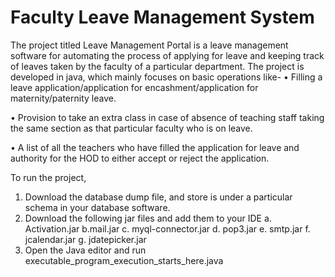 # Faculty Leave Management System
The project titled Leave Management Portal is a leave management software for automating the process of applying for leave and keeping track of leaves taken by the faculty of a particular department. The project is developed in java, which mainly focuses on basic operations like- 
• Filling a leave application/application for encashment/application for maternity/paternity leave. 

• Provision to take an extra class in case of absence of teaching staff taking the same section as that particular faculty who is on leave. 

• A list of all the teachers who have filled the application for leave and authority for the HOD to either accept or reject the application. 

To run the project,
1. Download the database dump file,  and store is under a particular schema in your database software.
2. Download the following jar files   and add them to your IDE
 a. Activation.jar
 b.mail.jar
 c. myql-connector.jar
 d. pop3.jar
 e. smtp.jar
 f. jcalendar.jar
 g. jdatepicker.jar
3. Open the Java editor and run executable_program_execution_starts_here.java
